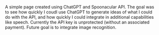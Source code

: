 A simple page created using ChatGPT and Spoonacular API.
The goal was to see how quickly I coudl use ChatGPT to generate ideas of what I could do with the API, and how quickly I could integrate in additional capabilities like speech.
Currently the API key is unprotected (without an associated payment). Future goal is to integrate image recognition.

